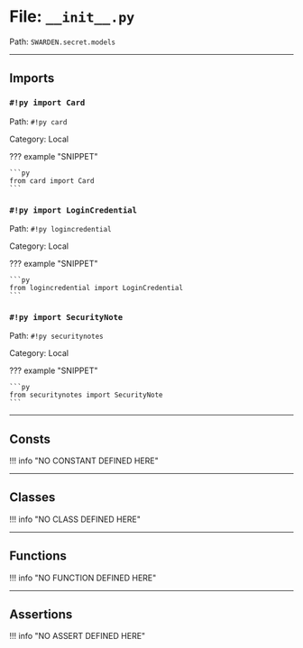 
# File: `__init__.py`
Path: `SWARDEN.secret.models`



---

## Imports

### `#!py import Card`

Path: `#!py card`

Category: Local

??? example "SNIPPET"

    ```py
    from card import Card
    ```

### `#!py import LoginCredential`

Path: `#!py logincredential`

Category: Local

??? example "SNIPPET"

    ```py
    from logincredential import LoginCredential
    ```

### `#!py import SecurityNote`

Path: `#!py securitynotes`

Category: Local

??? example "SNIPPET"

    ```py
    from securitynotes import SecurityNote
    ```



---

## Consts

!!! info "NO CONSTANT DEFINED HERE"

---

## Classes

!!! info "NO CLASS DEFINED HERE"

---

## Functions

!!! info "NO FUNCTION DEFINED HERE"

---

## Assertions

!!! info "NO ASSERT DEFINED HERE"
